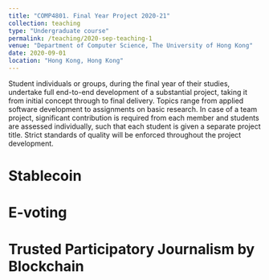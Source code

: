 ```yaml
---
title: "COMP4801. Final Year Project 2020-21"
collection: teaching
type: "Undergraduate course"
permalink: /teaching/2020-sep-teaching-1
venue: "Department of Computer Science, The University of Hong Kong"
date: 2020-09-01
location: "Hong Kong, Hong Kong"
---
```


Student individuals or groups, during the final year of their studies, undertake full end-to-end development of a substantial project, taking it from initial concept through to final delivery. Topics range from applied software development to assignments on basic research. In case of a team project, significant contribution is required from each member and students are assessed individually, such that each student is given a separate project title. Strict standards of quality will be enforced throughout the project development.

Stablecoin
======

E-voting
======

Trusted Participatory Journalism by Blockchain
======


